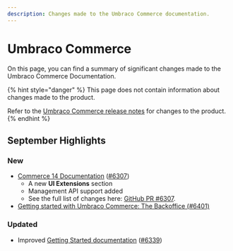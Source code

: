 ```yaml
---
description: Changes made to the Umbraco Commerce documentation.
---
```


# Umbraco Commerce

On this page, you can find a summary of significant changes made to the Umbraco Commerce Documentation.

{% hint style="danger" %}
This page does not contain information about changes made to the product.

Refer to the [Umbraco Commerce release notes](https://docs.umbraco.com/umbraco-commerce/release-notes) for changes to the product.
{% endhint %}

## September Highlights

### New

* [Commerce 14 Documentation](https://docs.umbraco.com/umbraco-commerce) ([#6307](https://github.com/umbraco/UmbracoDocs/pull/6307/files))
  * A new **UI Extensions** section
  * Management API support added
  * See the full list of changes here: [GitHub PR #6307](https://github.com/umbraco/UmbracoDocs/pull/6307/files).
* [Getting started with Umbraco Commerce: The Backoffice (#6401)](https://github.com/umbraco/UmbracoDocs/pull/6401)

### Updated

* Improved [Getting Started documentation](https://docs.umbraco.com/umbraco-commerce/getting-started/requirements) ([#6339](https://github.com/umbraco/UmbracoDocs/pull/6339))
